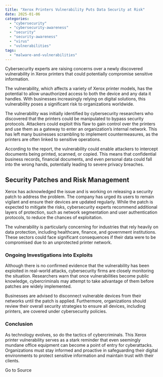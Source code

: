 ```yaml
---
title: "Xerox Printers Vulnerability Puts Data Security at Risk"
date: 2025-01-06
categories: 
  - "cybersecurity"
  - "cybersecurity-awareness"
  - "security"
  - "security-awareness"
  - "virus"
  - "vulnerabilities"
tags: 
  - "malware-and-vulnerabilities"
---
```


Cybersecurity experts are raising concerns over a newly discovered vulnerability in Xerox printers that could potentially compromise sensitive information.

The vulnerability, which affects a variety of Xerox printer models, has the potential to allow unauthorized access to both the device and any data it handles. With businesses increasingly relying on digital solutions, this vulnerability poses a significant risk to organizations worldwide.

The vulnerability was initially identified by cybersecurity researchers who discovered that the printers could be manipulated to bypass security protocols. Attackers could exploit this flaw to gain control over the printers and use them as a gateway to enter an organization’s internal network. This has left many businesses scrambling to implement countermeasures, as the printers are often linked to sensitive operations.

According to the report, the vulnerability could enable attackers to intercept documents being printed, scanned, or copied. This means that confidential business records, financial documents, and even personal data could fall into the wrong hands, potentially leading to severe privacy breaches.

## Security Patches and Risk Management

Xerox has acknowledged the issue and is working on releasing a security patch to address the problem. The company has urged its users to remain vigilant and ensure their devices are updated regularly. While the patch is expected to mitigate the risks, cybersecurity experts recommend additional layers of protection, such as network segmentation and user authentication protocols, to reduce the chances of exploitation.

The vulnerability is particularly concerning for industries that rely heavily on data protection, including healthcare, finance, and government institutions. These sectors could face significant consequences if their data were to be compromised due to an unprotected printer network.

### Ongoing Investigations into Exploits

Although there is no confirmed evidence that the vulnerability has been exploited in real-world attacks, cybersecurity firms are closely monitoring the situation. Researchers warn that once vulnerabilities become public knowledge, cybercriminals may attempt to take advantage of them before patches are widely implemented.

Businesses are advised to disconnect vulnerable devices from their networks until the patch is applied. Furthermore, organizations should review their overall security strategies to ensure all devices, including printers, are covered under cybersecurity policies.

### Conclusion

As technology evolves, so do the tactics of cybercriminals. This Xerox printer vulnerability serves as a stark reminder that even seemingly mundane office equipment can become a point of entry for cyberattacks. Organizations must stay informed and proactive in safeguarding their digital environments to protect sensitive information and maintain trust with their clients.

Go to Source
